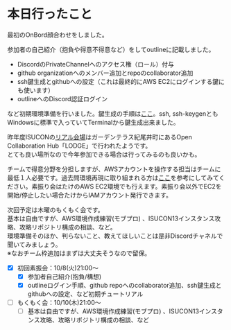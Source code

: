 # 本日行ったこと
最初のOnBord顔合わせをしました。  

参加者の自己紹介（抱負や得意不得意など）をしてoutlineに記載しました。 

- DiscordのPrivateChannelへのアクセス権（ロール）付与
- github organizationへのメンバー追加とrepoのcollaborator追加
- ssh鍵生成とgithubへの設定（これは最終的にAWS EC2にログインする鍵にも使います）
- outlineへのDiscord認証ログイン  

など初期環境準備を行いました。鍵生成の手順は[ここ](https://qiita.com/shizuma/items/2b2f873a0034839e47ce)。ssh, ssh-keygenともWindowsに標準で入っていてTerminalから鍵生成出来ました。  

昨年度ISUCONの[リアル会場](https://isucon.net/archives/58076588.html)はガーデンテラス紀尾井町にあるOpen Collaboration Hub「LODGE」で行われたようです。  
とても良い場所なので今年参加できる場合は行ってみるのも良いかも。  

チームで得意分野を分担しますが、AWSアカウントを操作する担当はチームに最低１人必要です。過去問環境再現に取り組まれる方は[ここ](https://github.com/ChallengeClub/isucon_tips/blob/main/2024/20241003_ISUCON13%E9%81%8E%E5%8E%BB%E5%95%8F%E7%92%B0%E5%A2%83.md)を参考にしてみてください。素振り会はたけのAWS EC2環境でも行えます。素振り会以外でEC2を開始/停止したい場合たけからIAMアカウント発行できます。  

次回予定は木曜のもくもく会です。  
基本は自由ですが、AWS環境作成練習(モブプロ) 、ISUCON13インスタンス攻略、攻略リポジトリ構成の相談、など。  
環境準備そのほか、判らないこと、教えてほしいことは是非Discordチャネルで聞いてみましょう。  
※なおチーム枠追加はまずは大丈夫そうなので留保。

- [x] 初回素振会：10/8(火)21:00～
    - [x] 参加者自己紹介(抱負/構想)
    - [x] outlineログイン手順、github repoへのcollaborator追加、ssh鍵生成とgithubへの設定、など初期チュートリアル
- [ ] もくもく会：10/10(木)21:00～
    - [ ] 基本は自由ですが、AWS環境作成練習(モブプロ) 、ISUCON13インスタンス攻略、攻略リポジトリ構成の相談、など
